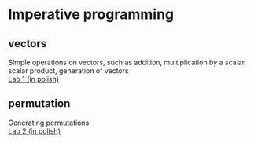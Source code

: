 # Imperative programming

## vectors
Simple operations on vectors, such as addition, multiplication by a scalar, scalar product, generation of vectors <br />
[Lab 1 (in polish)](https://github.com/bartipablo/imperative-programming/blob/main/01-vectors/problem/problem%201.pdf)
## permutation
Generating permutations <br />
[Lab 2 (in polish)](https://github.com/bartipablo/imperative-programming/blob/main/02-permutation/problem/problem%202.pdf)
